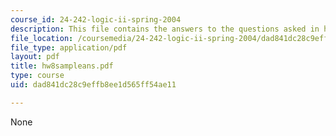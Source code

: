 ```yaml
---
course_id: 24-242-logic-ii-spring-2004
description: This file contains the answers to the questions asked in homework 8.
file_location: /coursemedia/24-242-logic-ii-spring-2004/dad841dc28c9effb8ee1d565ff54ae11_hw8sampleans.pdf
file_type: application/pdf
layout: pdf
title: hw8sampleans.pdf
type: course
uid: dad841dc28c9effb8ee1d565ff54ae11

---
```

None